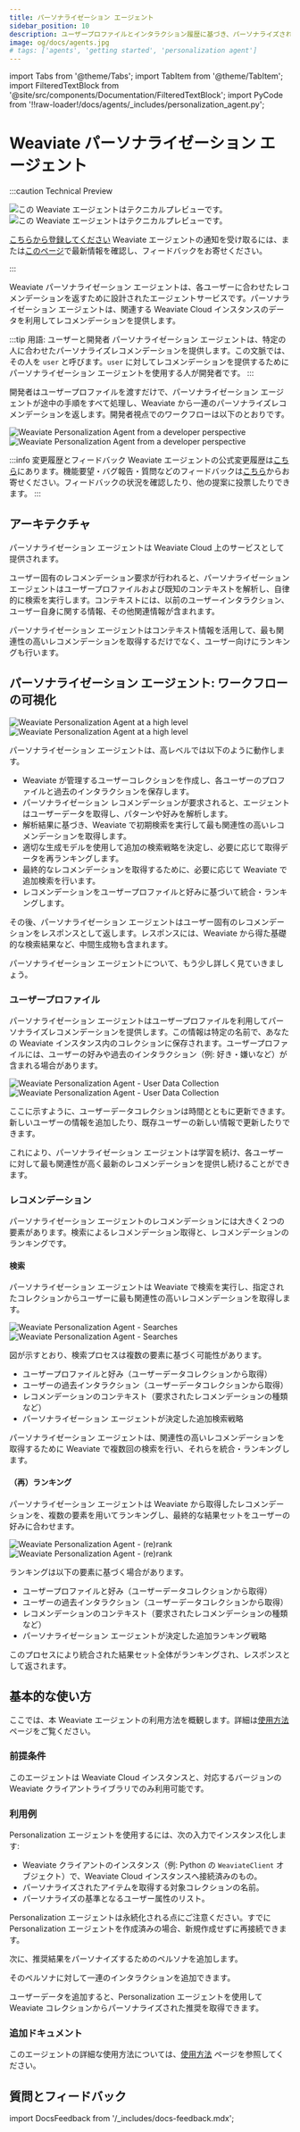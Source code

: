 ```yaml
---
title: パーソナライゼーション エージェント
sidebar_position: 10
description: ユーザープロファイルとインタラクション履歴に基づき、パーソナライズされたレコメンデーションを提供する AI エージェントの概要。
image: og/docs/agents.jpg
# tags: ['agents', 'getting started', 'personalization agent']
---
```


import Tabs from '@theme/Tabs';
import TabItem from '@theme/TabItem';
import FilteredTextBlock from '@site/src/components/Documentation/FilteredTextBlock';
import PyCode from '!!raw-loader!/docs/agents/_includes/personalization_agent.py';

# Weaviate パーソナライゼーション エージェント

:::caution Technical Preview

![この Weaviate エージェントはテクニカルプレビューです。](../_includes/agents_tech_preview_light.png#gh-light-mode-only "この Weaviate エージェントはテクニカルプレビューです。")
![この Weaviate エージェントはテクニカルプレビューです。](../_includes/agents_tech_preview_dark.png#gh-dark-mode-only "この Weaviate エージェントはテクニカルプレビューです。")

[こちらから登録してください](https://events.weaviate.io/weaviate-agents) Weaviate エージェントの通知を受け取るには、または[このページ](https://weaviateagents.featurebase.app/)で最新情報を確認し、フィードバックをお寄せください。

:::

Weaviate パーソナライゼーション エージェントは、各ユーザーに合わせたレコメンデーションを返すために設計されたエージェントサービスです。パーソナライゼーション エージェントは、関連する Weaviate Cloud インスタンスのデータを利用してレコメンデーションを提供します。

:::tip 用語: ユーザーと開発者
パーソナライゼーション エージェントは、特定の人に合わせたパーソナライズレコメンデーションを提供します。この文脈では、その人を `user` と呼びます。`user` に対してレコメンデーションを提供するためにパーソナライゼーション エージェントを使用する人が開発者です。
:::

開発者はユーザープロファイルを渡すだけで、パーソナライゼーション エージェントが途中の手順をすべて処理し、Weaviate から一連のパーソナライズレコメンデーションを返します。開発者視点でのワークフローは以下のとおりです。

![Weaviate Personalization Agent from a developer perspective](../_includes/personalization_agent_overview_light.png#gh-light-mode-only "Weaviate Personalization Agent from a developer perspective")
![Weaviate Personalization Agent from a developer perspective](../_includes/personalization_agent_overview_dark.png#gh-dark-mode-only "Weaviate Personalization Agent from a developer perspective")

:::info 変更履歴とフィードバック
Weaviate エージェントの公式変更履歴は[こちら](https://weaviateagents.featurebase.app/changelog)にあります。機能要望・バグ報告・質問などのフィードバックは[こちら](https://weaviateagents.featurebase.app/)からお寄せください。フィードバックの状況を確認したり、他の提案に投票したりできます。
:::

## アーキテクチャ

パーソナライゼーション エージェントは Weaviate Cloud 上のサービスとして提供されます。

ユーザー固有のレコメンデーション要求が行われると、パーソナライゼーション エージェントはユーザープロファイルおよび既知のコンテキストを解析し、自律的に検索を実行します。コンテキストには、以前のユーザーインタラクション、ユーザー自身に関する情報、その他関連情報が含まれます。

パーソナライゼーション エージェントはコンテキスト情報を活用して、最も関連性の高いレコメンデーションを取得するだけでなく、ユーザー向けにランキングも行います。

## パーソナライゼーション エージェント: ワークフローの可視化

![Weaviate Personalization Agent at a high level](../_includes/personalization_agent_architecture_light.png#gh-light-mode-only "Weaviate Personalization Agent at a high level")
![Weaviate Personalization Agent at a high level](../_includes/personalization_agent_architecture_dark.png#gh-dark-mode-only "Weaviate Personalization Agent at a high level")

パーソナライゼーション エージェントは、高レベルでは以下のように動作します。

- Weaviate が管理するユーザーコレクションを作成し、各ユーザーのプロファイルと過去のインタラクションを保存します。
- パーソナライゼーション レコメンデーションが要求されると、エージェントはユーザーデータを取得し、パターンや好みを解析します。
- 解析結果に基づき、Weaviate で初期検索を実行して最も関連性の高いレコメンデーションを取得します。
- 適切な生成モデルを使用して追加の検索戦略を決定し、必要に応じて取得データを再ランキングします。
- 最終的なレコメンデーションを取得するために、必要に応じて Weaviate で追加検索を行います。
- レコメンデーションをユーザープロファイルと好みに基づいて統合・ランキングします。

その後、パーソナライゼーション エージェントはユーザー固有のレコメンデーションをレスポンスとして返します。レスポンスには、Weaviate から得た基礎的な検索結果など、中間生成物も含まれます。

パーソナライゼーション エージェントについて、もう少し詳しく見ていきましょう。

### ユーザープロファイル

パーソナライゼーション エージェントはユーザープロファイルを利用してパーソナライズレコメンデーションを提供します。この情報は特定の名前で、あなたの Weaviate インスタンス内のコレクションに保存されます。ユーザープロファイルには、ユーザーの好みや過去のインタラクション（例: 好き・嫌いなど）が含まれる場合があります。

![Weaviate Personalization Agent - User Data Collection](../_includes/personalization_agent_users_light.png#gh-light-mode-only "Weaviate Personalization Agent - User Data Collection")
![Weaviate Personalization Agent - User Data Collection](../_includes/personalization_agent_users_dark.png#gh-dark-mode-only "Weaviate Personalization Agent - User Data Collection")

ここに示すように、ユーザーデータコレクションは時間とともに更新できます。新しいユーザーの情報を追加したり、既存ユーザーの新しい情報で更新したりできます。

これにより、パーソナライゼーション エージェントは学習を続け、各ユーザーに対して最も関連性が高く最新のレコメンデーションを提供し続けることができます。

### レコメンデーション

パーソナライゼーション エージェントのレコメンデーションには大きく２つの要素があります。検索によるレコメンデーション取得と、レコメンデーションのランキングです。

#### 検索

パーソナライゼーション エージェントは Weaviate で検索を実行し、指定されたコレクションからユーザーに最も関連性の高いレコメンデーションを取得します。

![Weaviate Personalization Agent - Searches](../_includes/personalization_agent_search_light.png#gh-light-mode-only "Weaviate Personalization Agent - Searches")
![Weaviate Personalization Agent - Searches](../_includes/personalization_agent_search_dark.png#gh-dark-mode-only "Weaviate Personalization Agent - Searches")

図が示すとおり、検索プロセスは複数の要素に基づく可能性があります。

- ユーザープロファイルと好み（ユーザーデータコレクションから取得）
- ユーザーの過去インタラクション（ユーザーデータコレクションから取得）
- レコメンデーションのコンテキスト（要求されたレコメンデーションの種類など）
- パーソナライゼーション エージェントが決定した追加検索戦略

パーソナライゼーション エージェントは、関連性の高いレコメンデーションを取得するために Weaviate で複数回の検索を行い、それらを統合・ランキングします。

#### （再）ランキング

パーソナライゼーション エージェントは Weaviate から取得したレコメンデーションを、複数の要素を用いてランキングし、最終的な結果セットをユーザーの好みに合わせます。

![Weaviate Personalization Agent - (re)rank](../_includes/personalization_agent_rank_light.png#gh-light-mode-only "Weaviate Personalization Agent - (re)rank")
![Weaviate Personalization Agent - (re)rank](../_includes/personalization_agent_rank_dark.png#gh-dark-mode-only "Weaviate Personalization Agent - (re)rank")

ランキングは以下の要素に基づく場合があります。

- ユーザープロファイルと好み（ユーザーデータコレクションから取得）
- ユーザーの過去インタラクション（ユーザーデータコレクションから取得）
- レコメンデーションのコンテキスト（要求されたレコメンデーションの種類など）
- パーソナライゼーション エージェントが決定した追加ランキング戦略

このプロセスにより統合された結果セット全体がランキングされ、レスポンスとして返されます。

## 基本的な使い方

ここでは、本 Weaviate エージェントの利用方法を概観します。詳細は[使用方法](./usage.md)ページをご覧ください。

### 前提条件

このエージェントは Weaviate Cloud インスタンスと、対応するバージョンの Weaviate クライアントライブラリでのみ利用可能です。
### 利用例

Personalization エージェントを使用するには、次の入力でインスタンス化します:

- Weaviate クライアントのインスタンス（例: Python の `WeaviateClient` オブジェクト）で、Weaviate Cloud インスタンスへ接続済みのもの。
- パーソナライズされたアイテムを取得する対象コレクションの名前。
- パーソナライズの基準となるユーザー属性のリスト。

Personalization エージェントは永続化される点にご注意ください。すでに Personalization エージェントを作成済みの場合、新規作成せずに再接続できます。

<Tabs groupId="languages">
    <TabItem value="py_agents" label="Python">
        <FilteredTextBlock
            text={PyCode}
            startMarker="# START CreateOrConnectToAgent"
            endMarker="# END CreateOrConnectToAgent"
            language="py"
        />
    </TabItem>
</Tabs>

次に、推奨結果をパーソナイズするためのペルソナを追加します。

<Tabs groupId="languages">
    <TabItem value="py_agents" label="Python">
        <FilteredTextBlock
            text={PyCode}
            startMarker="# START CreatePersona"
            endMarker="# END CreatePersona"
            language="py"
        />
    </TabItem>
</Tabs>

そのペルソナに対して一連のインタラクションを追加できます。

<Tabs groupId="languages">
    <TabItem value="py_agents" label="Python">
        <FilteredTextBlock
            text={PyCode}
            startMarker="# START AddUserInteractions"
            endMarker="# END AddUserInteractions"
            language="py"
        />
    </TabItem>
</Tabs>

ユーザーデータを追加すると、Personalization エージェントを使用して Weaviate コレクションからパーソナライズされた推奨を取得できます。

<Tabs groupId="languages">
    <TabItem value="py_agents" label="Python">
        <FilteredTextBlock
            text={PyCode}
            startMarker="# START BasicQuery"
            endMarker="# END BasicQuery"
            language="py"
        />
    </TabItem>

</Tabs>

### 追加ドキュメント

このエージェントの詳細な使用方法については、[使用方法](./usage.md) ページを参照してください。

## 質問とフィードバック

import DocsFeedback from '/_includes/docs-feedback.mdx';

<DocsFeedback/>